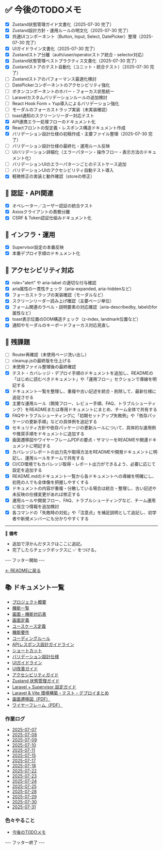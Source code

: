 # ✅ 今後のTODOメモ

- [x] Zustand状態管理ガイド文書化（2025-07-30 完了）
- [x] Zustand設計方針・運用ルールの明文化（2025-07-30 完了）
- [x] 共通UIコンポーネント（Button, Input, Select, DatePicker）整理（2025-07-30 完了）
- [x] UIガイドライン文書化（2025-07-30 完了）
- [x] Zustandストア分離（auth/user/operatorストア統合・selector対応）
- [x] Zustand状態管理ベストプラクティス文書化（2025-07-30 完了）
- [x] Zustandストアのテスト自動化（ユニット・統合テスト）（2025-07-30 完了）
- [ ] Zustandストアのパフォーマンス最適化検討
- [ ] DatePickerコンポーネントのアクセシビリティ強化
- [ ] ボタンコンポーネントのホバー・フォーカス状態統一
- [ ] Laravelカスタムバリデーションルールの追加検討
- [ ] React Hook Form + Yup導入によるバリデーション強化
- [ ] モーダルのフォーカストラップ実装（未実装確認）
- [ ] toast通知のスクリーンリーダー対応テスト
- [x] API連携エラー処理フローのドキュメント化
- [x] Reactフロントの型定義・レスポンス構造ドキュメント作成
- [x] バリデーション設計仕様の初稿作成・主要ファイル整理（2025-07-30 完了）
- [ ] バリデーション設計仕様の最終化・運用ルール反映
- [ ] UIバリデーション詳細化（エラーパターン・操作フロー・表示方法のドキュメント化）
- [ ] バリデーションUIのエラーパターンごとのテストケース追加
- [ ] バリデーションUIのアクセシビリティ自動テスト導入
- [x] 軽微修正の実装と動作確認（storeの修正）

## 🔹 認証・API関連
- [x] オペレーター／ユーザー認証の統合テスト
- [x] Axiosクライアントの責務分離
- [x] CSRF & Token認証仕組みドキュメント化

## 🔹 インフラ・運用
- [x] Supervisor設定の本番反映
- [x] 本番デプロイ手順のドキュメント化

## 🔹 アクセシビリティ対応
- [x] role="alert" や aria-label の適切な付与確認
- [x] aria属性の一貫性チェック（aria-expanded, aria-hiddenなど）
- [x] フォーカストラップの実装確認（モーダルなど）
- [x] スクリーンリーダー読み上げ確認（主要ページ単位）
- [x] フォーム関連のラベル・説明要素の対応確認（aria-describedby, labelのfor属性など）
- [x] toast表示位置のDOM構造チェック（z-index, landmark位置など）
- [x] 通知やモーダルのキーボードフォーカス対応見直し

## 🔹 残課題
- [ ] Router再確認（未使用ページ洗い出し）
- [ ] cleanup.jsの最終版を仕上げる
- [ ] 未使用ファイル整理後の最終確認
- [x] テスト・カバレッジ・デプロイ手順のドキュメントを追加し、READMEの「はじめに読むべきドキュメント」や「運用フロー」セクションで導線を明記する
- [x] ドキュメント一覧を整理し、重複や古い記述を統合・削除して、最新仕様に追従させる
- [x] 主要な運用ルール（開発フロー、レビュー手順、FAQ、トラブルシューティング）をREADMEまたは専用ドキュメントにまとめ、チーム全体で共有する
- [x] FAQやトラブルシューティングに「初期セットアップ失敗例」や「依存パッケージの更新手順」などの具体例を追記する
- [x] セキュリティ方針や依存パッケージの更新ルールについて、具体的な運用例や推奨手順をドキュメントに追加する
- [x] 画面遷移図やワイヤーフレームPDFの要点・サマリーをREADMEや関連ドキュメントに明記する
- [x] カバレッジレポートの出力先や取得方法をREADMEや開発ドキュメントに明記し、運用ルールをチームで共有する
- [x] CI/CD環境でもカバレッジ取得・レポート出力ができるよう、必要に応じて設定を追加する
- [x] README.mdのドキュメント一覧から各ドキュメントへの導線を明確にし、初見の人でも全体像を把握しやすくする
- [x] ドキュメントの内容が重複・分散している場合は統合・整理し、古い記述や未反映の仕様変更があれば修正する
- [x] 運用ルールや開発フロー、FAQ、トラブルシューティングなど、チーム運用に役立つ情報を追加検討
- [x] 各コマンドの「失敗時の対処」や「注意点」を補足説明として追記し、初学者や新規メンバーにも分かりやすくする

---

📌 **備考**  
- 追加で浮かんだタスクはここに追記。
- 完了したらチェックボックスに ✅ をつける。

--- フッター開始 ---

[← READMEに戻る](../README.md)

## 📚 ドキュメント一覧

- [プロジェクト概要](project-overview.md)
- [機能一覧](features.md)
- [画面・機能対応表](function_screen_map.md)
- [画面定義](screens.md)
- [ユースケース定義](usecase_reserve.md)
- [機能要件](functional_requirements.md)
- [コーディングルール](coding-rules.md)
- [APIレスポンス設計ガイドライン](api_response.md)
- [ショートカット](shortcuts.md)
- [バリデーション設計仕様](validation_spec.md)
- [UIガイドライン](ui_guideline.md)
- [UI改善ガイド](ui_improvement_guide.md)
- [アクセシビリティガイド](accessibility_guide.md) 
- [Zustand 状態管理ガイド](zustand_guide.md)
- [Laravel + Supervisor 設定ガイド](supervisor.md)
- [Laravel & Vite 環境構築・テスト・デプロイまとめ](laravel-vite-setup.md)
- [画面遷移図（PDF）](画面遷移図.pdf)
- [ワイヤーフレーム（PDF）](ワイヤーフレーム.pdf)

### 作業ログ
- [2025-07-07](logs/2025-07-07.md)
- [2025-07-08](logs/2025-07-08.md)
- [2025-07-09](logs/2025-07-09.md)
- [2025-07-10](logs/2025-07-10.md)
- [2025-07-11](logs/2025-07-11.md)
- [2025-07-15](logs/2025-07-15.md)
- [2025-07-17](logs/2025-07-17.md)
- [2025-07-18](logs/2025-07-18.md)
- [2025-07-22](logs/2025-07-22.md)
- [2025-07-23](logs/2025-07-23.md)
- [2025-07-24](logs/2025-07-24.md)
- [2025-07-25](logs/2025-07-25.md)
- [2025-07-28](logs/2025-07-28.md)
- [2025-07-29](logs/2025-07-29.md)
- [2025-07-30](logs/2025-07-30.md)
- [2025-07-31](logs/2025-07-31.md)

### 色々やること
- [今後のTODOメモ](todo.md)

--- フッター終了 ---
